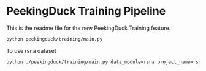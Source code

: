 # PeekingDuck Training Pipeline

This is the readme file for the new PeekingDuck Training feature.

```sh
python peekingduck/training/main.py
```

To use rsna dataset
```sh
python ./peekingduck/training/main.py data_module=rsna project_name=rsna
```